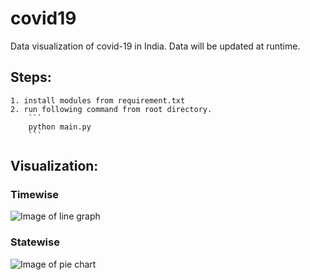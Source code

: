 # covid19
Data visualization of covid-19 in India.
Data will be updated at runtime.

## Steps:
    1. install modules from requirement.txt
    2. run following command from root directory.
        ```
        python main.py
        ```

## Visualization:

### Timewise
![Image of line graph](https://itsmeet2.000webhostapp.com/datasaver/1.png)

### Statewise
![Image of pie chart](https://itsmeet2.000webhostapp.com/datasaver/2.png)